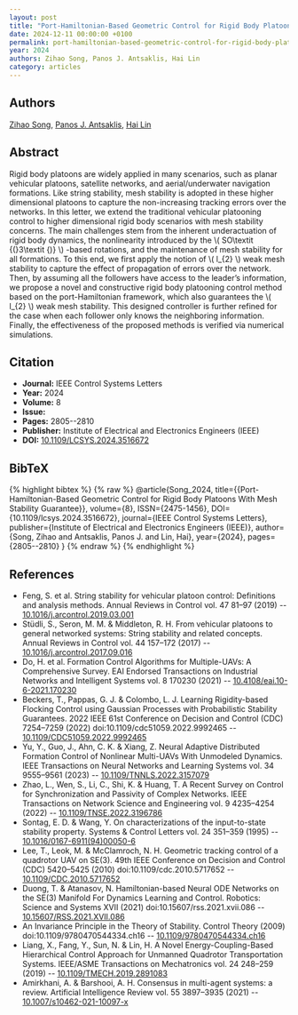 ```yaml
---
layout: post
title: "Port-Hamiltonian-Based Geometric Control for Rigid Body Platoons With Mesh Stability Guarantee"
date: 2024-12-11 00:00:00 +0100
permalink: port-hamiltonian-based-geometric-control-for-rigid-body-platoons-with-mesh-stability-guarantee
year: 2024
authors: Zihao Song, Panos J. Antsaklis, Hai Lin
category: articles
---
```

 
## Authors
[Zihao Song](authors/zihao_song), [Panos J. Antsaklis](authors/panos_j_antsaklis), [Hai Lin](authors/hai_lin)
 
## Abstract
Rigid body platoons are widely applied in many scenarios, such as planar vehicular platoons, satellite networks, and aerial/underwater navigation formations. Like string stability, mesh stability is adopted in these higher dimensional platoons to capture the non-increasing tracking errors over the networks. In this letter, we extend the traditional vehicular platooning control to higher dimensional rigid body scenarios with mesh stability concerns. The main challenges stem from the inherent underactuation of rigid body dynamics, the nonlinearity introduced by the  \\( SO\textit {(}3\textit {)} \\) -based rotations, and the maintenance of mesh stability for all formations. To this end, we first apply the notion of  \\( l_{2} \\)  weak mesh stability to capture the effect of propagation of errors over the network. Then, by assuming all the followers have access to the leader’s information, we propose a novel and constructive rigid body platooning control method based on the port-Hamiltonian framework, which also guarantees the  \\( l_{2} \\)  weak mesh stability. This designed controller is further refined for the case when each follower only knows the neighboring information. Finally, the effectiveness of the proposed methods is verified via numerical simulations.
 
## Citation
- **Journal:** IEEE Control Systems Letters
- **Year:** 2024
- **Volume:** 8
- **Issue:** 
- **Pages:** 2805--2810
- **Publisher:** Institute of Electrical and Electronics Engineers (IEEE)
- **DOI:** [10.1109/LCSYS.2024.3516672](https://doi.org/10.1109/LCSYS.2024.3516672)
 
## BibTeX
{% highlight bibtex %}
{% raw %}
@article{Song_2024,
  title={{Port-Hamiltonian-Based Geometric Control for Rigid Body Platoons With Mesh Stability Guarantee}},
  volume={8},
  ISSN={2475-1456},
  DOI={10.1109/lcsys.2024.3516672},
  journal={IEEE Control Systems Letters},
  publisher={Institute of Electrical and Electronics Engineers (IEEE)},
  author={Song, Zihao and Antsaklis, Panos J. and Lin, Hai},
  year={2024},
  pages={2805--2810}
}
{% endraw %}
{% endhighlight %}
 
## References
- Feng, S. et al. String stability for vehicular platoon control: Definitions and analysis methods. Annual Reviews in Control vol. 47 81–97 (2019) -- [10.1016/j.arcontrol.2019.03.001](https://doi.org/10.1016/j.arcontrol.2019.03.001)
- Stüdli, S., Seron, M. M. & Middleton, R. H. From vehicular platoons to general networked systems: String stability and related concepts. Annual Reviews in Control vol. 44 157–172 (2017) -- [10.1016/j.arcontrol.2017.09.016](https://doi.org/10.1016/j.arcontrol.2017.09.016)
- Do, H. et al. Formation Control Algorithms for Multiple-UAVs: A Comprehensive Survey. EAI Endorsed Transactions on Industrial Networks and Intelligent Systems vol. 8 170230 (2021) -- [10.4108/eai.10-6-2021.170230](https://doi.org/10.4108/eai.10-6-2021.170230)
- Beckers, T., Pappas, G. J. & Colombo, L. J. Learning Rigidity-based Flocking Control using Gaussian Processes with Probabilistic Stability Guarantees. 2022 IEEE 61st Conference on Decision and Control (CDC) 7254–7259 (2022) doi:10.1109/cdc51059.2022.9992465 -- [10.1109/CDC51059.2022.9992465](https://doi.org/10.1109/CDC51059.2022.9992465)
- Yu, Y., Guo, J., Ahn, C. K. & Xiang, Z. Neural Adaptive Distributed Formation Control of Nonlinear Multi-UAVs With Unmodeled Dynamics. IEEE Transactions on Neural Networks and Learning Systems vol. 34 9555–9561 (2023) -- [10.1109/TNNLS.2022.3157079](https://doi.org/10.1109/TNNLS.2022.3157079)
- Zhao, L., Wen, S., Li, C., Shi, K. & Huang, T. A Recent Survey on Control for Synchronization and Passivity of Complex Networks. IEEE Transactions on Network Science and Engineering vol. 9 4235–4254 (2022) -- [10.1109/TNSE.2022.3196786](https://doi.org/10.1109/TNSE.2022.3196786)
- Sontag, E. D. & Wang, Y. On characterizations of the input-to-state stability property. Systems &amp; Control Letters vol. 24 351–359 (1995) -- [10.1016/0167-6911(94)00050-6](https://doi.org/10.1016/0167-6911(94)00050-6)
- Lee, T., Leok, M. & McClamroch, N. H. Geometric tracking control of a quadrotor UAV on SE(3). 49th IEEE Conference on Decision and Control (CDC) 5420–5425 (2010) doi:10.1109/cdc.2010.5717652 -- [10.1109/CDC.2010.5717652](https://doi.org/10.1109/CDC.2010.5717652)
- Duong, T. & Atanasov, N. Hamiltonian-based Neural ODE Networks on the SE(3) Manifold For Dynamics Learning and Control. Robotics: Science and Systems XVII (2021) doi:10.15607/rss.2021.xvii.086 -- [10.15607/RSS.2021.XVII.086](https://doi.org/10.15607/RSS.2021.XVII.086)
- An Invariance Principle in the Theory of Stability. Control Theory (2009) doi:10.1109/9780470544334.ch16 -- [10.1109/9780470544334.ch16](https://doi.org/10.1109/9780470544334.ch16)
- Liang, X., Fang, Y., Sun, N. & Lin, H. A Novel Energy-Coupling-Based Hierarchical Control Approach for Unmanned Quadrotor Transportation Systems. IEEE/ASME Transactions on Mechatronics vol. 24 248–259 (2019) -- [10.1109/TMECH.2019.2891083](https://doi.org/10.1109/TMECH.2019.2891083)
- Amirkhani, A. & Barshooi, A. H. Consensus in multi-agent systems: a review. Artificial Intelligence Review vol. 55 3897–3935 (2021) -- [10.1007/s10462-021-10097-x](https://doi.org/10.1007/s10462-021-10097-x)


